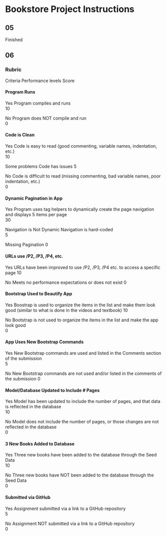 ﻿# Bookstore Project Instructions

## 05 

Finished 

## 06

### Rubric

Criteria	Performance levels	Score
#### Program Runs
Yes
Program compiles and runs	
10

No
Program does NOT compile and run	
0
#### Code is Clean
Yes
Code is easy to read (good commenting, variable names, indentation, etc.)	
10

Some problems
Code has issues	
5

No
Code is difficult to read (missing commenting, bad variable names, poor indentation, etc.)	
0
#### Dynamic Pagination in App
Yes
Program uses tag helpers to dynamically create the page navigation and displays 5 items per page	
30

Navigation is Not Dynamic
Navigation is hard-coded	
5

Missing Pagination
0
#### URLs use /P2, /P3, /P4, etc.
Yes
URLs have been improved to use /P2, /P3, /P4 etc. to access a specific page	
10

No
Meets no performance expectations or does not exist	
0
#### Bootstrap Used to Beautify App
Yes
Boostrap is used to organize the items in the list and make them look good (similar to what is done in the videos and textbook)	
10

No
Bootstrap is not used to organize the items in the list and make the app look good	
0
#### App Uses New Bootstrap Commands
Yes
New Bootstrap commands are used and listed in the Comments section of the submission	
5

No
New Bootstrap commands are not used and/or listed in the comments of the submission	
0
#### Model/Database Updated to Include # Pages
Yes
Model has been updated to include the number of pages, and that data is reflected in the database	
10

No
Model does not include the number of pages, or those changes are not reflected in the database	
0
#### 3 New Books Added to Database
Yes
Three new books have been added to the database through the Seed Data	
10

No
Three new books have NOT been added to the database through the Seed Data	
0
#### Submitted via GitHub
Yes
Assignment submitted via a link to a GitHub repository	
5

No
Assignment NOT submitted via a link to a GitHub repository	
0